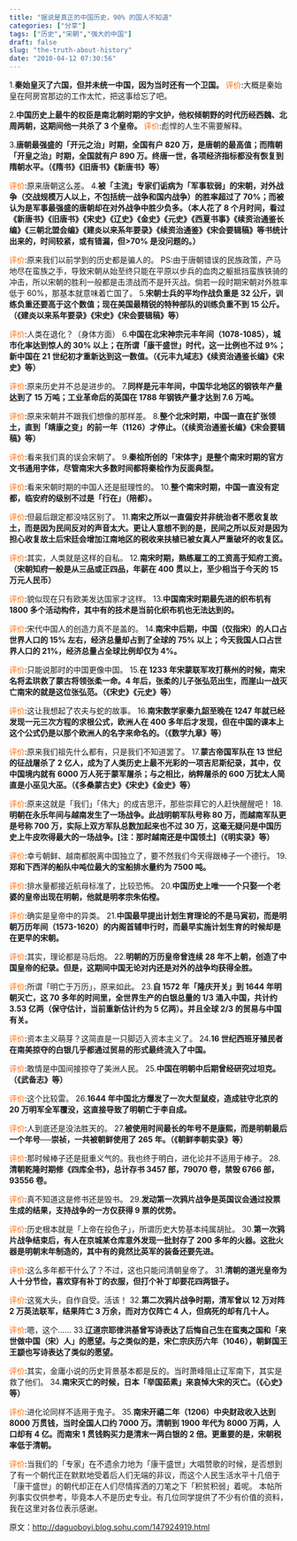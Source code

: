 ```yaml
---
title: "据说是真正的中国历史，90% 的国人不知道"
categories: ["分享"]
tags: ["历史","宋朝","强大的中国"]
draft: false
slug: "the-truth-about-history"
date: "2010-04-12 07:30:56"
---
```


1.<strong>秦始皇灭了六国，但并未统一中国，因为当时还有一个卫国。</strong>
<span style="color: #ff6600;">评价</span>:大概是秦始皇在阿房宫那边的工作太忙，把这事给忘了吧。

2.<strong>中国历史上最牛的权臣是南北朝时期的宇文护，他权倾朝野的时代历经西魏、北周两朝，这期间他一共杀了 3 个皇帝。</strong>
<span style="color: #ff6600;">评价</span>:彪悍的人生不需要解释。

3.<strong>唐朝最强盛的「开元之治」时期，全国有户 820 万，是唐朝的最高值；而隋朝「开皇之治」时期，全国就有户 890 万。终唐一世，各项经济指标都没有恢复到隋朝水平。（《隋书》《旧唐书》《新唐书》等）</strong>

<span style="color: #ff6600;">评价</span>:原来唐朝这么差。
4.<strong>被「主流」专家们诟病为「军事软弱」的宋朝，对外战争（交战规模万人以上，不包括统一战争和国内战争）的胜率超过了 70%；而被认为是军事最强盛的唐朝却在对外战争中胜少负多。（本人花了 8 个月时间，看过《新唐书》《旧唐书》《宋史》《辽史》《金史》《元史》《西夏书事》《续资治通鉴长编》《三朝北盟会编》《建炎以来系年要录》《续资治通鉴》《宋会要辑稿》等书统计出来的，时间较紧，或有错漏，但&gt;70% 是没问题的。）</strong>

<span style="color: #ff6600;">评价</span>:原来我们以前学到的历史都是骗人的。
PS:由于唐朝错误的民族政策，产马地尽在蛮族之手，导致宋朝从始至终只能在平原以步兵的血肉之躯抵挡蛮族铁骑的冲击，所以宋朝的胜利一般都是击溃战而不是歼灭战。倘若一段时期宋朝对外胜率低于 60%，那基本就意味着亡国了。
5.<strong>宋朝士兵的平均作战负重是 32 公斤，训练负重还要高于这个数值；现在美国最精锐的特种部队的训练负重不到 15 公斤。（《建炎以来系年要录》《宋史》《宋会要辑稿》等）</strong>

<span style="color: #ff6600;">评价</span>:人类在退化？（身体方面）
6.<strong>中国在北宋神宗元丰年间（1078-1085），城市化率达到惊人的 30% 以上；在所谓「康干盛世」时代，这一比例也不过 9%；新中国在 21 世纪初才重新达到这一数值。（《元丰九域志》《续资治通鉴长编》《宋史》等）</strong>

<span style="color: #ff6600;">评价</span>:原来历史并不总是进步的。
7.<strong>同样是元丰年间，中国华北地区的钢铁年产量达到了 15 万吨；工业革命后的英国在 1788 年钢铁产量才达到 7.6 万吨。</strong>

<span style="color: #ff6600;">评价</span>:原来宋朝并不跟我们想像的那样差。
8.<strong>整个北宋时期，中国一直在扩张领土，直到「靖康之变」的前一年（1126）才停止。（《续资治通鉴长编》《宋会要辑稿》等）</strong>

<span style="color: #ff6600;">评价</span>:看来我们真的误会宋朝了。
9.<strong>秦桧所创的「宋体字」是整个南宋时期的官方文书通用字体，尽管南宋大多数时间都将秦桧作为反面典型。</strong>

<span style="color: #ff6600;">评价</span>:看来宋朝时期的中国人还是挺理性的。
10.<strong>整个南宋时期，中国一直没有定都，临安府的级别不过是「行在」（陪都）。</strong>

<span style="color: #ff6600;">评价</span>:但最后跟定都没啥区别了。
11.<strong>南宋之所以一直偏安并非统治者不愿收复故土，而是因为民间反对的声音太大。更让人意想不到的是，民间之所以反对是因为担心收复故土后宋廷会增加江南地区的税收来扶植已被女真人严重破坏的收复区。</strong>

<span style="color: #ff6600;">评价</span>:其实，人类就是这样的自私。
12.<strong>南宋时期，熟练雇工的工资高于知府工资。（宋朝知府一般是从三品或正四品，年薪在 400 贯以上，至少相当于今天的 15 万元人民币）</strong>

<span style="color: #ff6600;">评价</span>:貌似现在只有欧美发达国家才这样。
13.<strong>中国南宋时期最先进的织布机有 1800 多个活动构件，其中有的技术是当前化织布机也无法达到的。</strong>

<span style="color: #ff6600;">评价</span>:宋代中国人的创造力真不是盖的。
14.<strong>南宋中后期，中国（仅指宋）的人口占世界人口的 15% 左右，经济总量却占到了全球的 75% 以上；今天我国人口占世界人口的 21%，经济总量占全球比例却仅为 4%。</strong>

<span style="color: #ff6600;">评价</span>:只能说那时的中国更像中国。
15.<strong>在 1233 年宋蒙联军攻打蔡州的时候，南宋名将孟珙救了蒙古将领张柔一命。4 年后，张柔的儿子张弘范出生，而崖山一战灭亡南宋的就是这位张弘范。（《宋史》《元史》等）</strong>

<span style="color: #ff6600;">评价</span>:这让我想起了农夫与蛇的故事。
16.<strong>南宋数学家秦九韶至晚在 1247 年就已经发现一元三次方程的求根公式，欧洲人在 400 多年后才发现，但在中国的课本上这个公式仍是以那个欧洲人的名字来命名的。（《数学九章》等）</strong>

<span style="color: #ff6600;">评价</span>:原来我们祖先什么都有，只是我们不知道罢了。
17.<strong>蒙古帝国军队在 13 世纪的征战屠杀了 2 亿人，成为了人类历史上最不光彩的一项吉尼斯纪录，其中，仅中国境内就有 6000 万人死于蒙军屠杀；与之相比，纳粹屠杀的 600 万犹太人简直是小巫见大巫。（《多桑蒙古史》《宋史》《金史》等）</strong>

<span style="color: #ff6600;">评价</span>:原来这就是「我们」「伟大」的成吉思汗，那些崇拜它的人赶快醒醒吧！
18.<strong>明朝在永乐年间与越南发生了一场战争。此战明朝军队号称 80 万，而越南军队更是号称 700 万，实际上双方军队总数加起来也不过 30 万，这毫无疑问是中国历史上牛皮吹得最大的一场战争。[注：那时越南还是中国领土]（《明实录》等）</strong>

<span style="color: #ff6600;">评价</span>:幸亏朝鲜、越南都脱离中国独立了，要不然我们今天得跟棒子一个德行。
19.<strong>郑和下西洋的船队中吨位最大的宝船排水量约为 7500 吨。</strong>

<span style="color: #ff6600;">评价</span>:排水量都接近航母标准了，比较恐怖。
20.<strong>中国历史上唯一一个只娶一个老婆的皇帝出现在明朝，他就是明孝宗朱佑樘。</strong>

<span style="color: #ff6600;">评价</span>:确实是皇帝中的异类。
21.<strong>中国最早提出计划生育理论的不是马寅初，而是明朝万历年间（1573-1620）的内阁首辅申行时，而最早实施计划生育的时候却是在更早的宋朝。</strong>

<span style="color: #ff6600;">评价</span>:其实，理论都是马后炮。
22.<strong>明朝的万历皇帝曾连续 28 年不上朝，创造了中国皇帝的纪录。但是，这期间中国无论对内还是对外的战争均获得全胜。</strong>

<span style="color: #ff6600;">评价</span>:所谓「明亡于万历」，原来如此。
23.<strong>自 1572 年「隆庆开关」到 1644 年明朝灭亡，这 70 多年的时间里，全世界生产的白银总量的 1/3 涌入中国，共计约 3.53 亿两（保守估计，当前重新估计约为 5 亿两）。并且全球 2/3 的贸易与中国有关。</strong>

<span style="color: #ff6600;">评价</span>:资本主义萌芽？这简直是一只脚迈入资本主义了。
24.<strong>16 世纪西班牙殖民者在南美掠夺的白银几乎都通过贸易的形式最终流入了中国。</strong>

<span style="color: #ff6600;">评价</span>:敢情是中国间接掠夺了美洲人民。
25.<strong>中国在明朝中后期曾经研究过坦克。（《武备志》等）</strong>

<span style="color: #ff6600;">评价</span>:这个比较雷。
26.<strong>1644 年中国北方爆发了一次大型鼠疫，造成驻守北京的 20 万明军全军覆没，这直接导致了明朝亡于李自成。</strong>

<span style="color: #ff6600;">评价</span>:人到底还是没法胜天的。
27.<strong>被使用时间最长的年号不是康熙，而是明朝最后一个年号──崇祯，一共被朝鲜使用了 265 年。（《朝鲜李朝实录》等）</strong>

<span style="color: #ff6600;">评价</span>:那时候棒子还是挺重义气的。我也终于明白，进化论并不适用于棒子。
28.<strong>清朝乾隆时期修《四库全书》，总计存书 3457 部，79070 卷，禁毁 6766 部，93556 卷。</strong>

<span style="color: #ff6600;">评价</span>:真不知道这是修书还是毁书。
29.<strong>发动第一次鸦片战争是英国议会通过投票生成的结果，支持战争的一方仅获得 9 票的优势。</strong>

<span style="color: #ff6600;">评价</span>:历史根本就是「上帝在投色子」，所谓历史大势基本纯属胡扯。
30.<strong>第一次鸦片战争结束后，有人在京城某仓库意外发现一批封存了 200 多年的火器。这批火器是明朝末年制造的，其中有的竟然比英军的装备还要先进。</strong>

<span style="color: #ff6600;">评价</span>:这么多年都干什么了？不过，这也只能问清朝皇帝了。
31.<strong>清朝的道光皇帝为人十分节俭，喜欢穿有补丁的衣服，但打个补丁却要花四两银子。</strong>

<span style="color: #ff6600;">评价</span>:这冤大头，自作自受。活该！
32.<strong>第二次鸦片战争时期，清军曾以 12 万对阵 2 万英法联军，结果阵亡 3 万余，而对方仅阵亡 4 人，但病死的却有几十人。</strong>

<span style="color: #ff6600;">评价</span>:嗯，这个……
33.<strong>辽道宗耶律洪基曾写诗表达了后悔自己生在蛮夷之国和「来世做中国（宋）人」的愿望。与之类似的是，宋仁宗庆历六年（1046），朝鲜国王王颛也写诗表达了类似的愿望。</strong>

<span style="color: #ff6600;">评价</span>:其实，金庸小说的历史背景基本都是反的。当时萧峰阻止辽军南下，其实是救了他们。
34.<strong>南宋灭亡的时候，日本「举国茹素」来哀悼大宋的灭亡。（《心史》等）</strong>

<span style="color: #ff6600;">评价</span>:进化论同样不适用于鬼子。
35.<strong>南宋开禧二年（1206）中央财政收入达到 8000 万贯钱，当时全国人口约 7000 万。清朝到 1900 年代为 8000 万两，人口却有 4 亿。而南宋 1 贯钱购买力是清末一两白银的 2 倍。更重要的是，宋朝税率低于清朝。</strong>

<span style="color: #ff6600;">评价</span>:当我们的「专家」在不遗余力地为「康干盛世」大唱赞歌的时候，是否想到了有一个朝代正在默默地受着后人们无端的非议，而这个人民生活水平十几倍于「康干盛世」的朝代却正在人们尽情挥洒的刀笔之下「积贫积弱」着呢。
本帖所列事实仅供参考，毕竟本人不是历史专业。有几位同学提供了不少有价值的资料，我在这里对各位表示感谢。


原文：<a href="http://daguoboyi.blog.sohu.com/147924919.html" target="_blank">http://daguoboyi.blog.sohu.com/147924919.html</a>
